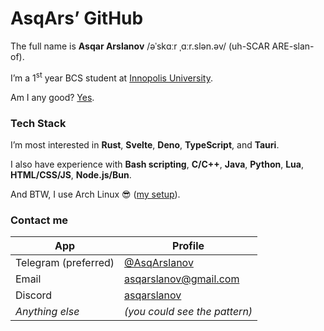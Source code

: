# AsqArs’ GitHub

The full name is **Asqar Arslanov** /əˈskɑːr ˌɑːr.slən.əv/ (uh-SCAR
ARE-slan-of).

I’m a 1<sup>st</sup> year BCS student at
[Innopolis University](https://innopolis.university/en/).

Am I any good? [Yes](https://news.ycombinator.com/item?id=3067434).

### Tech Stack

I’m most interested in **Rust**, **Svelte**, **Deno**, **TypeScript**, and
**Tauri**.

I also have experience with **Bash scripting**, **C/C++**, **Java**, **Python**,
**Lua**, **HTML/CSS/JS**, **Node.js/Bun**.

And BTW, I use Arch Linux 😎
([my setup](https://github.com/asqarslanov/dotfiles)).

### Contact me

| App                  | Profile                                                     |
| -------------------- | ----------------------------------------------------------- |
| Telegram (preferred) | [\@AsqArslanov](https://t.me/AsqArslanov)                   |
| Email                | [asqarslanov@gmail.com](mailto:asqarslanov@gmail.com)       |
| Discord              | [asqarslanov](https://discord.com/users/397334384463577088) |
| _Anything else_      | _(you could see the pattern)_                               |
